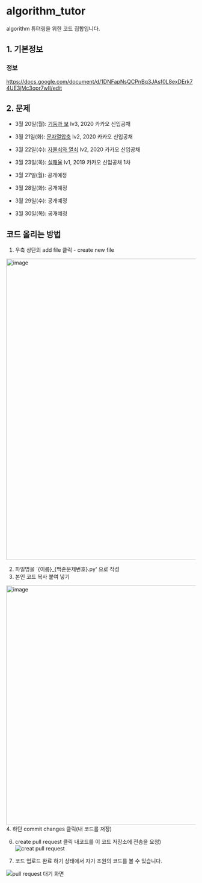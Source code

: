 # algorithm_tutor
algorithm 튜텨링을 위한 코드 집합입니다.

## 1. 기본정보

### 정보

https://docs.google.com/document/d/1DNFapNsQCPnBq3JAsf0L8exDErk74UE3jMc3opr7wII/edit

## 2. 문제
- 3월 20일(월): [기둥과 보](https://school.programmers.co.kr/learn/courses/30/lessons/60061) lv3, 2020 카카오 신입공채
- 3월 21일(화): [문자열압축](https://school.programmers.co.kr/learn/courses/30/lessons/60057) lv2, 2020 카카오 신입공채
- 3월 22일(수): [자물쇠와 열쇠](https://school.programmers.co.kr/learn/courses/30/lessons/60059) lv2, 2020 카카오 신입공채
- 3월 23일(목): [실패율](https://school.programmers.co.kr/learn/courses/30/lessons/42889) lv1, 2019 카카오 신입공채 1차

- 3월 27일(월): 공개예정
- 3월 28일(화): 공개예정
- 3월 29일(수): 공개예정
- 3월 30일(목): 공개예정

## 코드 올리는 방법

1. 우측 상단의 add file 클릭 - create new file

<img width="800" alt="image" src="https://user-images.githubusercontent.com/39439424/225250450-877c3ca9-5102-4824-974e-872cf69c12fb.png">

2. 파일명을 `{이름}_{백준문제번호}.py' 으로 작성
3. 본인 코드 복사 붙여 넣기

<img width="636" alt="image" src="https://user-images.githubusercontent.com/39439424/225250861-410c5aca-6f09-4300-a97d-351b882c9125.png">
4. 하단 commit changes 클릭(내 코드를 저장)

6. create pull request 클릭  내코드를 이 코드 저장소에 전송을 요청)
![creat pull request](https://user-images.githubusercontent.com/39439424/225564440-77c7f075-c88b-4183-83ab-c3d1a54d1dc6.png)

6. 코드 업로드 완료
하기 상태에서 자기 조원의 코드를 볼 수 있습니다.

![pull request 대기 화면](https://user-images.githubusercontent.com/39439424/225564515-70afc464-ef5d-4cd7-8fb2-7e1fbfca7fcc.png)



